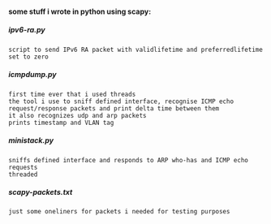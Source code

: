 #### some stuff i wrote in python using scapy:

##### ipv6-ra.py
	script to send IPv6 RA packet with validlifetime and preferredlifetime set to zero

##### icmpdump.py
	first time ever that i used threads
	the tool i use to sniff defined interface, recognise ICMP echo request/response packets and print delta time between them
	it also recognizes udp and arp packets
	prints timestamp and VLAN tag

##### ministack.py
	sniffs defined interface and responds to ARP who-has and ICMP echo requests
	threaded

##### scapy-packets.txt
	just some oneliners for packets i needed for testing purposes

